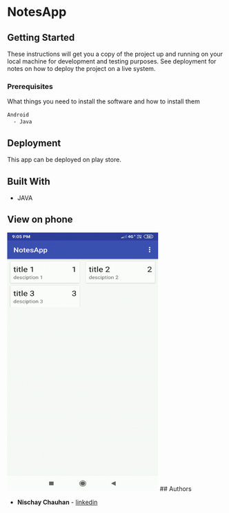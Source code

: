 # NotesApp

## Getting Started

These instructions will get you a copy of the project up and running on your local machine for development and testing purposes. See deployment for notes on how to deploy the project on a live system. 

### Prerequisites

What things you need to install the software and how to install them

```
Android
  - Java
```
## Deployment

This app can be deployed on play store. 

## Built With

* JAVA

## View on phone
<img src="https://github.com/NischayChauhan/NotesApp/blob/master/2.gif" width="350" height="600"> 
## Authors

* **Nischay Chauhan** - [linkedin](https://www.linkedin.com/in/nischaychauhan/)
